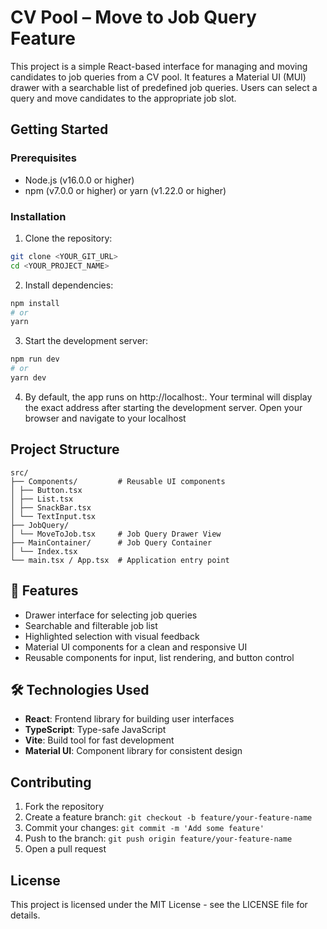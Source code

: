 # CV Pool – Move to Job Query Feature

This project is a simple React-based interface for managing and moving candidates to job queries from a CV pool. It features a Material UI (MUI) drawer with a searchable list of predefined job queries. Users can select a query and move candidates to the appropriate job slot.

## Getting Started

### Prerequisites

- Node.js (v16.0.0 or higher)
- npm (v7.0.0 or higher) or yarn (v1.22.0 or higher)

### Installation

1. Clone the repository:
```sh
git clone <YOUR_GIT_URL>
cd <YOUR_PROJECT_NAME>
```

2. Install dependencies:
```sh
npm install
# or
yarn
```

3. Start the development server:
```sh
npm run dev
# or
yarn dev
```

4. By default, the app runs on http://localhost:<port>. Your terminal will display the exact address after starting the development server. Open your browser and navigate to your localhost

## Project Structure

```
src/
├── Components/         # Reusable UI components
│ ├── Button.tsx
│ ├── List.tsx
│ ├── SnackBar.tsx
│ └── TextInput.tsx
├── JobQuery/
│ └── MoveToJob.tsx     # Job Query Drawer View 
├── MainContainer/      # Job Query Container
│ └── Index.tsx         
└── main.tsx / App.tsx  # Application entry point
```

## 🚀 Features

- Drawer interface for selecting job queries
- Searchable and filterable job list
- Highlighted selection with visual feedback
- Material UI components for a clean and responsive UI
- Reusable components for input, list rendering, and button control

## 🛠 Technologies Used

- **React**: Frontend library for building user interfaces
- **TypeScript**: Type-safe JavaScript
- **Vite**: Build tool for fast development
- **Material UI**: Component library for consistent design

## Contributing

1. Fork the repository
2. Create a feature branch: `git checkout -b feature/your-feature-name`
3. Commit your changes: `git commit -m 'Add some feature'`
4. Push to the branch: `git push origin feature/your-feature-name`
5. Open a pull request

## License

This project is licensed under the MIT License - see the LICENSE file for details.